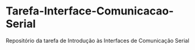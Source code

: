 # Tarefa-Interface-Comunicacao-Serial
Repositório da tarefa de Introdução às Interfaces de Comunicação Serial
